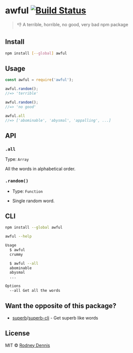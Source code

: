 # awful [![Build Status](https://travis-ci.org/rod/awful.svg?branch=master)](https://travis-ci.org/rod/awful)

> 👎 A terrible, horrible, no good, very bad npm package


## Install
~~~ bash
npm install [--global] awful
~~~


## Usage

~~~ javascript
const awful = require('awful');

awful.random();
//=> 'terrible'

awful.random();
//=> 'no good'

awful.all
//=> ['abominable', 'abysmal', 'appalling', ...]
~~~


## API

### `.all`

Type: `Array`

All the words in alphabetical order.

### `.random()`

- Type: `Function`

- Single random word.


## CLI

~~~ bash
npm install --global awful
~~~

~~~ bash
awful --help

Usage
  $ awful
  crummy

  $ awful --all
  abominable
  abysmal
  ...

Options
  --all Get all the words
~~~


## Want the opposite of this package?
- [superb](https://github.com/sindresorhus/superb)/[superb-cli](https://github.com/sindresorhus/superb-cli) - Get superb like words

## License
MIT © [Rodney Dennis](https://github.com/rod)
